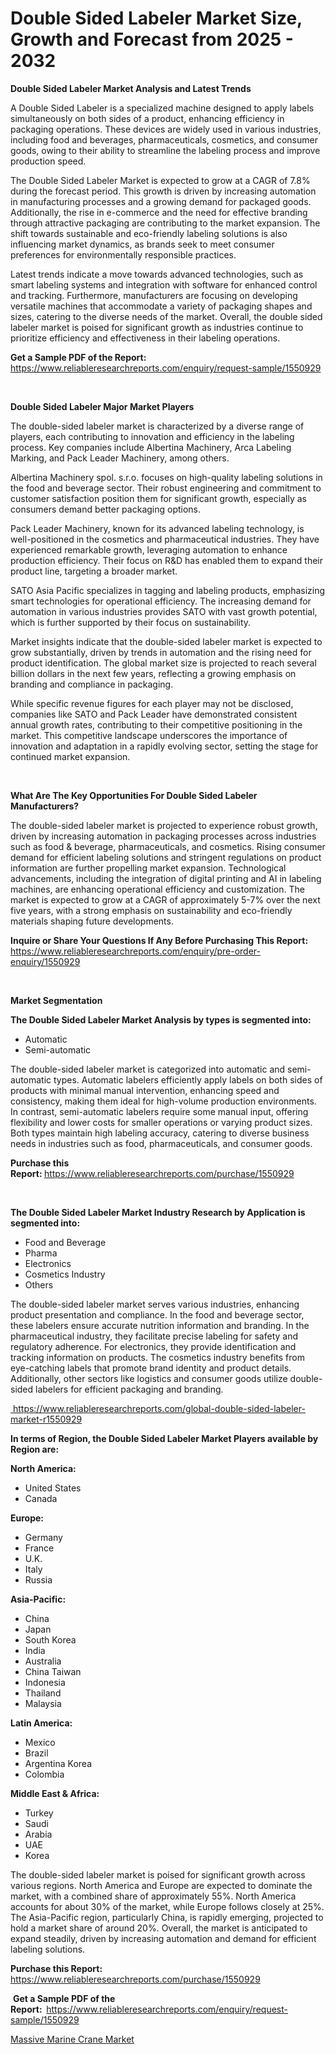 <p><h1>Double Sided Labeler Market Size, Growth and Forecast from 2025 - 2032</h1></p><p><strong>Double Sided Labeler Market Analysis and Latest Trends</strong></p>
<p><p>A Double Sided Labeler is a specialized machine designed to apply labels simultaneously on both sides of a product, enhancing efficiency in packaging operations. These devices are widely used in various industries, including food and beverages, pharmaceuticals, cosmetics, and consumer goods, owing to their ability to streamline the labeling process and improve production speed.</p><p>The Double Sided Labeler Market is expected to grow at a CAGR of 7.8% during the forecast period. This growth is driven by increasing automation in manufacturing processes and a growing demand for packaged goods. Additionally, the rise in e-commerce and the need for effective branding through attractive packaging are contributing to the market expansion. The shift towards sustainable and eco-friendly labeling solutions is also influencing market dynamics, as brands seek to meet consumer preferences for environmentally responsible practices.</p><p>Latest trends indicate a move towards advanced technologies, such as smart labeling systems and integration with software for enhanced control and tracking. Furthermore, manufacturers are focusing on developing versatile machines that accommodate a variety of packaging shapes and sizes, catering to the diverse needs of the market. Overall, the double sided labeler market is poised for significant growth as industries continue to prioritize efficiency and effectiveness in their labeling operations.</p></p>
<p><strong>Get a Sample PDF of the Report:&nbsp;</strong> <a href="https://www.reliableresearchreports.com/enquiry/request-sample/1550929?utm_campaign=3349&utm_medium=2&utm_source=Github&utm_content=ia&utm_term=11042025&utm_id=double-sided-labeler">https://www.reliableresearchreports.com/enquiry/request-sample/1550929</a></p>
<p>&nbsp;</p>
<p><strong>Double Sided Labeler Major Market Players</strong></p>
<p><p>The double-sided labeler market is characterized by a diverse range of players, each contributing to innovation and efficiency in the labeling process. Key companies include Albertina Machinery, Arca Labeling Marking, and Pack Leader Machinery, among others.</p><p>Albertina Machinery spol. s.r.o. focuses on high-quality labeling solutions in the food and beverage sector. Their robust engineering and commitment to customer satisfaction position them for significant growth, especially as consumers demand better packaging options.</p><p>Pack Leader Machinery, known for its advanced labeling technology, is well-positioned in the cosmetics and pharmaceutical industries. They have experienced remarkable growth, leveraging automation to enhance production efficiency. Their focus on R&D has enabled them to expand their product line, targeting a broader market.</p><p>SATO Asia Pacific specializes in tagging and labeling products, emphasizing smart technologies for operational efficiency. The increasing demand for automation in various industries provides SATO with vast growth potential, which is further supported by their focus on sustainability.</p><p>Market insights indicate that the double-sided labeler market is expected to grow substantially, driven by trends in automation and the rising need for product identification. The global market size is projected to reach several billion dollars in the next few years, reflecting a growing emphasis on branding and compliance in packaging.</p><p>While specific revenue figures for each player may not be disclosed, companies like SATO and Pack Leader have demonstrated consistent annual growth rates, contributing to their competitive positioning in the market. This competitive landscape underscores the importance of innovation and adaptation in a rapidly evolving sector, setting the stage for continued market expansion.</p></p>
<p>&nbsp;</p>
<p><strong>What Are The Key Opportunities For Double Sided Labeler Manufacturers?</strong></p>
<p><p>The double-sided labeler market is projected to experience robust growth, driven by increasing automation in packaging processes across industries such as food & beverage, pharmaceuticals, and cosmetics. Rising consumer demand for efficient labeling solutions and stringent regulations on product information are further propelling market expansion. Technological advancements, including the integration of digital printing and AI in labeling machines, are enhancing operational efficiency and customization. The market is expected to grow at a CAGR of approximately 5-7% over the next five years, with a strong emphasis on sustainability and eco-friendly materials shaping future developments.</p></p>
<p><strong>Inquire or Share Your Questions If Any Before Purchasing This Report:</strong> <a href="https://www.reliableresearchreports.com/enquiry/pre-order-enquiry/1550929?utm_campaign=3349&utm_medium=2&utm_source=Github&utm_content=ia&utm_term=11042025&utm_id=double-sided-labeler">https://www.reliableresearchreports.com/enquiry/pre-order-enquiry/1550929</a></p>
<p>&nbsp;</p>
<p><strong>Market Segmentation</strong></p>
<p><strong>The Double Sided Labeler Market Analysis by types is segmented into:</strong></p>
<p><ul><li>Automatic</li><li>Semi-automatic</li></ul></p>
<p><p>The double-sided labeler market is categorized into automatic and semi-automatic types. Automatic labelers efficiently apply labels on both sides of products with minimal manual intervention, enhancing speed and consistency, making them ideal for high-volume production environments. In contrast, semi-automatic labelers require some manual input, offering flexibility and lower costs for smaller operations or varying product sizes. Both types maintain high labeling accuracy, catering to diverse business needs in industries such as food, pharmaceuticals, and consumer goods.</p></p>
<p><strong>Purchase this Report:&nbsp;</strong><a href="https://www.reliableresearchreports.com/purchase/1550929?utm_campaign=3349&utm_medium=2&utm_source=Github&utm_content=ia&utm_term=11042025&utm_id=double-sided-labeler">https://www.reliableresearchreports.com/purchase/1550929</a></p>
<p>&nbsp;</p>
<p><strong>The Double Sided Labeler Market Industry Research by Application is segmented into:</strong></p>
<p><ul><li>Food and Beverage</li><li>Pharma</li><li>Electronics</li><li>Cosmetics Industry</li><li>Others</li></ul></p>
<p><p>The double-sided labeler market serves various industries, enhancing product presentation and compliance. In the food and beverage sector, these labelers ensure accurate nutrition information and branding. In the pharmaceutical industry, they facilitate precise labeling for safety and regulatory adherence. For electronics, they provide identification and tracking information on products. The cosmetics industry benefits from eye-catching labels that promote brand identity and product details. Additionally, other sectors like logistics and consumer goods utilize double-sided labelers for efficient packaging and branding.</p></p>
<p><a href="https://www.reliableresearchreports.com/global-double-sided-labeler-market-r1550929?utm_campaign=3349&utm_medium=2&utm_source=Github&utm_content=ia&utm_term=11042025&utm_id=double-sided-labeler">&nbsp;https://www.reliableresearchreports.com/global-double-sided-labeler-market-r1550929</a></p>
<p><strong>In terms of Region, the Double Sided Labeler Market Players available by Region are:</strong></p>
<p>
    <p> <strong> North America: </strong>
        <ul>
            <li>United States</li>
            <li>Canada</li>
        </ul>
        </p> 
    <p> <strong> Europe: </strong>
        <ul>
            <li>Germany</li>
            <li>France</li>
            <li>U.K.</li>
            <li>Italy</li>
            <li>Russia</li>
        </ul>
        </p> 
    <p> <strong> Asia-Pacific: </strong>
        <ul>
            <li>China</li>
            <li>Japan</li>
            <li>South Korea</li>
            <li>India</li>
            <li>Australia</li>
            <li>China Taiwan</li>
            <li>Indonesia</li>
            <li>Thailand</li>
            <li>Malaysia</li>
        </ul>
        </p> 
    <p> <strong> Latin America: </strong>
        <ul>
            <li>Mexico</li>
            <li>Brazil</li>
            <li>Argentina Korea</li>
            <li>Colombia</li>
        </ul>
        </p> 
    <p> <strong> Middle East & Africa: </strong>
        <ul>
            <li>Turkey</li>
            <li>Saudi</li>
            <li>Arabia</li>
            <li>UAE</li>
            <li>Korea</li>
        </ul>
    </p>
    </p>
<p><p>The double-sided labeler market is poised for significant growth across various regions. North America and Europe are expected to dominate the market, with a combined share of approximately 55%. North America accounts for about 30% of the market, while Europe follows closely at 25%. The Asia-Pacific region, particularly China, is rapidly emerging, projected to hold a market share of around 20%. Overall, the market is anticipated to expand steadily, driven by increasing automation and demand for efficient labeling solutions.</p></p>
<p><strong>Purchase this Report: </strong><a href="https://www.reliableresearchreports.com/purchase/1550929?utm_campaign=3349&utm_medium=2&utm_source=Github&utm_content=ia&utm_term=11042025&utm_id=double-sided-labeler">https://www.reliableresearchreports.com/purchase/1550929</a></p>
<p>&nbsp;<strong>Get a Sample PDF of the Report:&nbsp;&nbsp;</strong><a href="https://www.reliableresearchreports.com/enquiry/request-sample/1550929?utm_campaign=3349&utm_medium=2&utm_source=Github&utm_content=ia&utm_term=11042025&utm_id=double-sided-labeler">https://www.reliableresearchreports.com/enquiry/request-sample/1550929</a></p>
<p><strong></strong></p>
<p><p><a href="https://github.com/kuziaaring40/Market-Research-Report-List-1/blob/main/massive-marine-crane-market.md?utm_campaign=3349&utm_medium=2&utm_source=Github&utm_content=ia&utm_term=11042025&utm_id=double-sided-labeler">Massive Marine Crane Market</a></p></p>